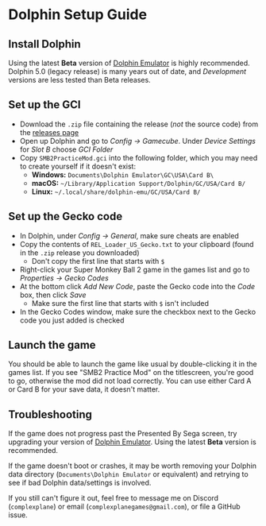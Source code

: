 # Dolphin Setup Guide

## Install Dolphin

Using the latest **Beta** version of [Dolphin Emulator](https://dolphin-emu.org/download/) is highly recommended. Dolphin 5.0 (legacy release) is many years out of date, and _Development_ versions are less tested than Beta releases.

## Set up the GCI

* Download the `.zip` file containing the release (_not_ the source code) from the [releases page](https://github.com/ComplexPlane/SMB2PracticeMod/releases)
* Open up Dolphin and go to _Config -> Gamecube_. Under _Device Settings_ for _Slot B_ choose _GCI Folder_
* Copy `SMB2PracticeMod.gci` into the following folder, which you may need to create yourself if it doesn't exist:
  * **Windows:** `Documents\Dolphin Emulator\GC\USA\Card B\`
  * **macOS:** `~/Library/Application Support/Dolphin/GC/USA/Card B/`
  * **Linux:** `~/.local/share/dolphin-emu/GC/USA/Card B/`

## Set up the Gecko code

* In Dolphin, under _Config -> General_, make sure cheats are enabled
* Copy the contents of `REL_Loader_US_Gecko.txt` to your clipboard (found in the `.zip` release you downloaded)
  * Don't copy the first line that starts with `$`
* Right-click your Super Monkey Ball 2 game in the games list and go to _Properties -> Gecko Codes_
* At the bottom click _Add New Code_, paste the Gecko code into the _Code_ box, then click _Save_
  * Make sure the first line that starts with `$` isn't included
* In the Gecko Codes window, make sure the checkbox next to the Gecko code you just added is checked

## Launch the game

You should be able to launch the game like usual by double-clicking it in the games list. If you see "SMB2 Practice Mod"
on the titlescreen, you're good to go, otherwise the mod did not load correctly. You can use either Card A or Card B for
your save data, it doesn't matter.

## Troubleshooting

If the game does not progress past the Presented By Sega screen, try upgrading your version of [Dolphin Emulator](https://dolphin-emu.org/download/). Using the latest **Beta** version is recommended.

If the game doesn't boot or crashes, it may be worth removing your Dolphin data directory (`Documents\Dolphin Emulator` or equivalent) and retrying to see if bad Dolphin data/settings is involved.

If you still can't figure it out, feel free to message me on Discord (`complexplane`) or
email (`complexplanegames@gmail.com`), or file a GitHub issue.
